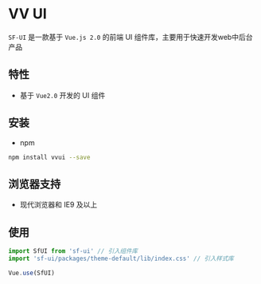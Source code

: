 # VV UI
`SF-UI` 是一款基于 `Vue.js 2.0` 的前端 UI 组件库，主要用于快速开发web中后台产品

## 特性

- 基于 `Vue2.0` 开发的 UI 组件

## 安装

- npm 

```bash
npm install vvui --save
```

## 浏览器支持

- 现代浏览器和 IE9 及以上

## 使用

```js
import SfUI from 'sf-ui' // 引入组件库
import 'sf-ui/packages/theme-default/lib/index.css' // 引入样式库

Vue.use(SfUI)
```
